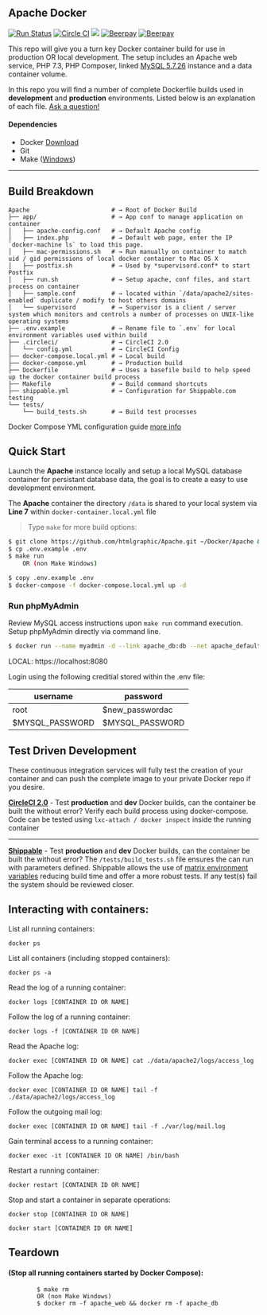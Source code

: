## Apache Docker

[![Run Status](https://api.shippable.com/projects/54cf015b5ab6cc13528a7b6a/badge?branch=master)](https://app.shippable.com/projects/54cf015b5ab6cc13528a7b6a)
[![Circle CI](https://circleci.com/gh/htmlgraphic/Apache/tree/master.svg?style=svg)](https://circleci.com/gh/htmlgraphic/Apache/tree/master) 
[![](https://images.microbadger.com/badges/image/htmlgraphic/apache:latest.svg)](https://microbadger.com/images/htmlgraphic/apache:latest "Get your own image badge on microbadger.com")
[![Beerpay](https://beerpay.io/htmlgraphic/Apache/badge.svg?style=beer)](https://beerpay.io/htmlgraphic/Apache) [![Beerpay](https://beerpay.io/htmlgraphic/Apache/make-wish.svg?style=flat)](https://beerpay.io/htmlgraphic/Apache)


This repo will give you a turn key Docker container build for use in production OR local development. The setup includes an Apache web service, PHP 7.3, PHP Composer, linked [MySQL 5.7.26](https://hub.docker.com/_/mysql) instance and a data container volume.

In this repo you will find a number of complete Dockerfile builds used in **development** and **production** environments. Listed below is an explanation of each file. [Ask a question!](https://github.com/htmlgraphic/Apache/issues/new)

#### Dependencies
- Docker [Download](https://hub.docker.com/search/?type=edition&offering=community)
- Git
- Make ([Windows](https://stackoverflow.com/questions/32127524/how-to-install-and-use-make-in-windows-8-1))

---

## Build Breakdown

```shell
Apache                       # → Root of Docker Build
├── app/                     # → App conf to manage application on container
│   ├── apache-config.conf   # → Default Apache config
│   ├── index.php            # → Default web page, enter the IP `docker-machine ls` to load this page.
│   ├── mac-permissions.sh   # → Run manually on container to match uid / gid permissions of local docker container to Mac OS X
│   ├── postfix.sh           # → Used by *supervisord.conf* to start Postfix
│   ├── run.sh               # → Setup apache, conf files, and start process on container
│   ├── sample.conf          # → located within `/data/apache2/sites-enabled` duplicate / modify to host others domains
│   └── supervisord          # → Supervisor is a client / server system which monitors and controls a number of processes on UNIX-like operating systems
├── .env.example             # → Rename file to `.env` for local environment variables used within build
├── .circleci/               # → CircleCI 2.0
│   └── config.yml           # → CircleCI Config
├── docker-compose.local.yml # → Local build 
├── docker-compose.yml       # → Production build
├── Dockerfile               # → Uses a basefile build to help speed up the docker container build process
├── Makefile                 # → Build command shortcuts
├── shippable.yml            # → Configuration for Shippable.com testing
└── tests/
	└── build_tests.sh       # → Build test processes
```
Docker Compose YML configuration guide [more info](https://docs.docker.com/docker-cloud/apps/deploy-to-cloud-btn/) 


## Quick Start

Launch the **Apache** instance locally and setup a local MySQL database container for persistant database data, the goal is to create a easy to use development environment. 

The **Apache** container the directory `/data` is shared to your local system via **Line 7** within `docker-container.local.yml` file

>	Type `make` for more build options:

```bash
$ git clone https://github.com/htmlgraphic/Apache.git ~/Docker/Apache && cd ~/Docker/Apache
$ cp .env.example .env
$ make run 
	OR (non Make Windows)

$ copy .env.example .env
$ docker-compose -f docker-compose.local.yml up -d
```

### Run phpMyAdmin

Review MySQL access instructions upon `make run` command execution. Setup phpMyAdmin directly via command line.

```bash
$ docker run --name myadmin -d --link apache_db:db --net apache_default -p 8080:80 phpmyadmin/phpmyadmin
```

LOCAL: https://localhost:8080 

Login using the following creditial stored within the .env file: 

|username  |password  |
|--|--|
|root | $new_passwordac
|$MYSQL_PASSWORD  |$MYSQL_PASSWORD  |




## Test Driven Development
These continuous integration services will fully test the creation of your container and can push the complete image to your private Docker repo if you desire.


**[CircleCI 2.0](https://circleci.com/gh/htmlgraphic/Apache)** - Test **production** and **dev** Docker builds, can the container be built the without error? Verify each build process using docker-compose. Code can be tested using ```lxc-attach / docker inspect``` inside the running container


---

**[Shippable](https://shippable.com)** - Test **production** and **dev** Docker builds, can the container be built the without error? The ```/tests/build_tests.sh``` file ensures the can run with parameters defined. Shippable allows the use of [matrix environment variables](http://docs.shippable.com/ci_configure/#using-environment-variables) reducing build time and offer a more robust tests. If any test(s) fail the system should be reviewed closer.


## Interacting with containers:

List all running containers:

`docker ps`


List all containers (including stopped containers):

`docker ps -a`


Read the log of a running container:

`docker logs [CONTAINER ID OR NAME]`


Follow the log of a running container:

`docker logs -f [CONTAINER ID OR NAME]`


Read the Apache log:

`docker exec [CONTAINER ID OR NAME] cat ./data/apache2/logs/access_log`


Follow the Apache log:

`docker exec [CONTAINER ID OR NAME] tail -f ./data/apache2/logs/access_log`


Follow the outgoing mail log:

`docker exec [CONTAINER ID OR NAME] tail -f ./var/log/mail.log`


Gain terminal access to a running container:

`docker exec -it [CONTAINER ID OR NAME] /bin/bash`


Restart a running container:

`docker restart [CONTAINER ID OR NAME]`


Stop and start a container in separate operations:

`docker stop [CONTAINER ID OR NAME]`

`docker start [CONTAINER ID OR NAME]`


## Teardown 
#### (Stop all running containers started by Docker Compose):

```
		$ make rm 
		OR (non Make Windows)
		$ docker rm -f apache_web && docker rm -f apache_db
```
